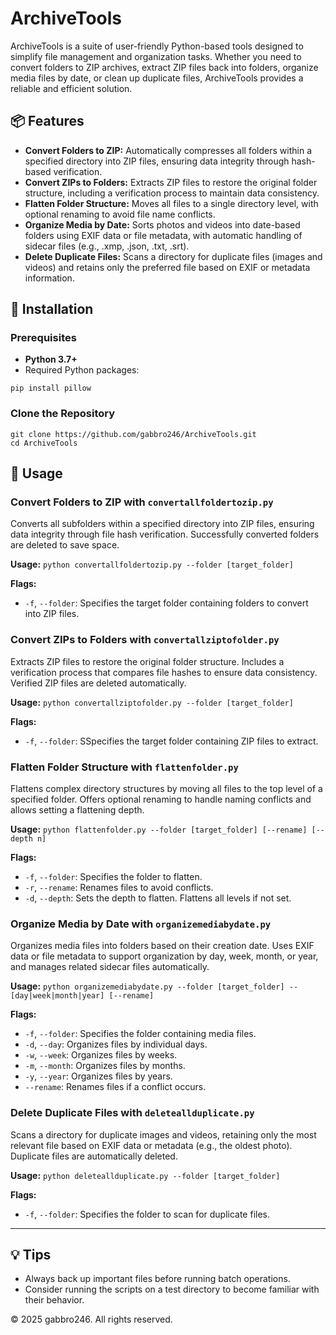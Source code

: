 # ArchiveTools

ArchiveTools is a suite of user-friendly Python-based tools designed to simplify file management and organization tasks. Whether you need to convert folders to ZIP archives, extract ZIP files back into folders, organize media files by date, or clean up duplicate files, ArchiveTools provides a reliable and efficient solution.

## 📦 Features
- **Convert Folders to ZIP:** Automatically compresses all folders within a specified directory into ZIP files, ensuring data integrity through hash-based verification.
- **Convert ZIPs to Folders:** Extracts ZIP files to restore the original folder structure, including a verification process to maintain data consistency.
- **Flatten Folder Structure:** Moves all files to a single directory level, with optional renaming to avoid file name conflicts.
- **Organize Media by Date:** Sorts photos and videos into date-based folders using EXIF data or file metadata, with automatic handling of sidecar files (e.g., .xmp, .json, .txt, .srt).
- **Delete Duplicate Files:** Scans a directory for duplicate files (images and videos) and retains only the preferred file based on EXIF or metadata information.

## 🚀 Installation
### Prerequisites
- **Python 3.7+**
- Required Python packages:
```
pip install pillow
```

### Clone the Repository
```
git clone https://github.com/gabbro246/ArchiveTools.git
cd ArchiveTools
```

## 📂 Usage

### Convert Folders to ZIP with `convertallfoldertozip.py`
Converts all subfolders within a specified directory into ZIP files, ensuring data integrity through file hash verification. Successfully converted folders are deleted to save space.

**Usage:** `python convertallfoldertozip.py --folder [target_folder]`

**Flags:**
- `-f`, `--folder`: Specifies the target folder containing folders to convert into ZIP files.

### Convert ZIPs to Folders with `convertallziptofolder.py`
Extracts ZIP files to restore the original folder structure. Includes a verification process that compares file hashes to ensure data consistency. Verified ZIP files are deleted automatically.

**Usage:** `python convertallziptofolder.py --folder [target_folder]`

**Flags:**
- `-f`, `--folder`: SSpecifies the target folder containing ZIP files to extract.

### Flatten Folder Structure with `flattenfolder.py`
Flattens complex directory structures by moving all files to the top level of a specified folder. Offers optional renaming to handle naming conflicts and allows setting a flattening depth.

**Usage:** `python flattenfolder.py --folder [target_folder] [--rename] [--depth n]`

**Flags:**
- `-f`, `--folder`: Specifies the folder to flatten.
- `-r`, `--rename`: Renames files to avoid conflicts.
- `-d`, `--depth`: Sets the depth to flatten. Flattens all levels if not set.

### Organize Media by Date with `organizemediabydate.py`
Organizes media files into folders based on their creation date. Uses EXIF data or file metadata to support organization by day, week, month, or year, and manages related sidecar files automatically.

**Usage:** `python organizemediabydate.py --folder [target_folder] --[day|week|month|year] [--rename]`

**Flags:**
- `-f`, `--folder`: Specifies the folder containing media files.
- `-d`, `--day`: Organizes files by individual days.
- `-w`, `--week`: Organizes files by weeks.
- `-m`, `--month`: Organizes files by months.
- `-y`, `--year`: Organizes files by years.
- `--rename`: Renames files if a conflict occurs.

### Delete Duplicate Files with `deleteallduplicate.py`
Scans a directory for duplicate images and videos, retaining only the most relevant file based on EXIF data or metadata (e.g., the oldest photo). Duplicate files are automatically deleted.

**Usage:** `python deleteallduplicate.py --folder [target_folder]`

**Flags:**
- `-f`, `--folder`: Specifies the folder to scan for duplicate files.


---

## 💡 Tips
- Always back up important files before running batch operations.
- Consider running the scripts on a test directory to become familiar with their behavior.

© 2025 gabbro246. All rights reserved.

